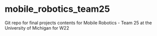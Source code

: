 # mobile_robotics_team25
Git repo for final projects contents for Mobile Robotics - Team 25 at the University of Michigan for W22
